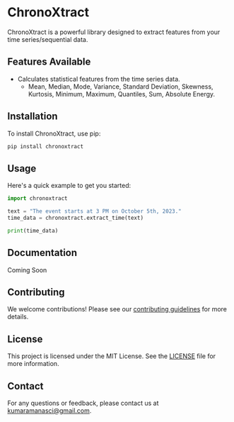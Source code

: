 # ChronoXtract

ChronoXtract is a powerful library designed to extract features from your time series/sequential data.

## Features Available

- Calculates statistical features from the time series data.
  - Mean, Median, Mode, Variance, Standard Deviation, Skewness, Kurtosis, Minimum, Maximum, Quantiles, Sum, Absolute Energy.

## Installation

To install ChronoXtract, use pip:

```sh
pip install chronoxtract
```

## Usage

Here's a quick example to get you started:

```python
import chronoxtract

text = "The event starts at 3 PM on October 5th, 2023."
time_data = chronoxtract.extract_time(text)

print(time_data)
```

## Documentation

Coming Soon

## Contributing

We welcome contributions! Please see our [contributing guidelines](https://example.com/contributing) for more details.

## License

This project is licensed under the MIT License. See the [LICENSE](LICENSE) file for more information.

## Contact

For any questions or feedback, please contact us at [kumaramanasci@gmail.com](mailto:kumaramanasci@gmail.com).

